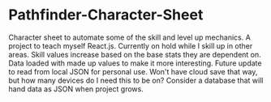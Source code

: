 # Pathfinder-Character-Sheet
Character sheet to automate some of the skill and level up mechanics. A project to teach myself React.js. Currently on hold while I skill up in other areas.
Skill values increase based on the base stats they are dependent on. Data loaded with made up values to make it more interesting. 
Future update to read from local JSON for personal use. Won't have cloud save that way, but how many devices do I need this to be on?
Consider a database that will hand data as JSON when project grows.

